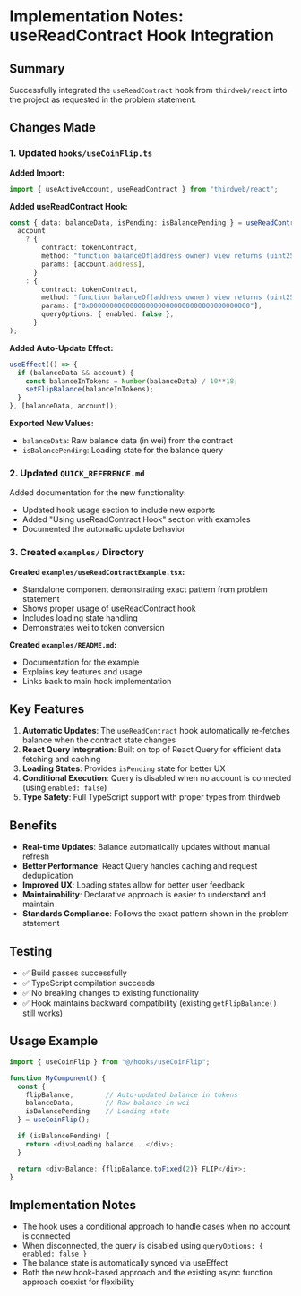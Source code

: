 # Implementation Notes: useReadContract Hook Integration

## Summary

Successfully integrated the `useReadContract` hook from `thirdweb/react` into the project as requested in the problem statement.

## Changes Made

### 1. Updated `hooks/useCoinFlip.ts`

**Added Import:**
```typescript
import { useActiveAccount, useReadContract } from "thirdweb/react";
```

**Added useReadContract Hook:**
```typescript
const { data: balanceData, isPending: isBalancePending } = useReadContract(
  account
    ? {
        contract: tokenContract,
        method: "function balanceOf(address owner) view returns (uint256 result)",
        params: [account.address],
      }
    : {
        contract: tokenContract,
        method: "function balanceOf(address owner) view returns (uint256 result)",
        params: ["0x0000000000000000000000000000000000000000"],
        queryOptions: { enabled: false },
      }
);
```

**Added Auto-Update Effect:**
```typescript
useEffect(() => {
  if (balanceData && account) {
    const balanceInTokens = Number(balanceData) / 10**18;
    setFlipBalance(balanceInTokens);
  }
}, [balanceData, account]);
```

**Exported New Values:**
- `balanceData`: Raw balance data (in wei) from the contract
- `isBalancePending`: Loading state for the balance query

### 2. Updated `QUICK_REFERENCE.md`

Added documentation for the new functionality:
- Updated hook usage section to include new exports
- Added "Using useReadContract Hook" section with examples
- Documented the automatic update behavior

### 3. Created `examples/` Directory

**Created `examples/useReadContractExample.tsx`:**
- Standalone component demonstrating exact pattern from problem statement
- Shows proper usage of useReadContract hook
- Includes loading state handling
- Demonstrates wei to token conversion

**Created `examples/README.md`:**
- Documentation for the example
- Explains key features and usage
- Links back to main hook implementation

## Key Features

1. **Automatic Updates**: The `useReadContract` hook automatically re-fetches balance when the contract state changes
2. **React Query Integration**: Built on top of React Query for efficient data fetching and caching
3. **Loading States**: Provides `isPending` state for better UX
4. **Conditional Execution**: Query is disabled when no account is connected (using `enabled: false`)
5. **Type Safety**: Full TypeScript support with proper types from thirdweb

## Benefits

- **Real-time Updates**: Balance automatically updates without manual refresh
- **Better Performance**: React Query handles caching and request deduplication
- **Improved UX**: Loading states allow for better user feedback
- **Maintainability**: Declarative approach is easier to understand and maintain
- **Standards Compliance**: Follows the exact pattern shown in the problem statement

## Testing

- ✅ Build passes successfully
- ✅ TypeScript compilation succeeds
- ✅ No breaking changes to existing functionality
- ✅ Hook maintains backward compatibility (existing `getFlipBalance()` still works)

## Usage Example

```typescript
import { useCoinFlip } from "@/hooks/useCoinFlip";

function MyComponent() {
  const { 
    flipBalance,        // Auto-updated balance in tokens
    balanceData,        // Raw balance in wei
    isBalancePending    // Loading state
  } = useCoinFlip();

  if (isBalancePending) {
    return <div>Loading balance...</div>;
  }

  return <div>Balance: {flipBalance.toFixed(2)} FLIP</div>;
}
```

## Implementation Notes

- The hook uses a conditional approach to handle cases when no account is connected
- When disconnected, the query is disabled using `queryOptions: { enabled: false }`
- The balance state is automatically synced via useEffect
- Both the new hook-based approach and the existing async function approach coexist for flexibility
